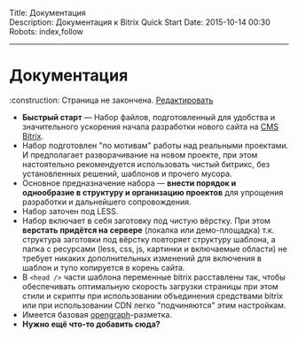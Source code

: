Title: Документация  
Description: Документация к Bitrix Quick Start
Date: 2015-10-14 00:30 
Robots: index,follow  

----

# Документация

<div class="tip">
    :construction: Страница не закончена. <a href="https://github.com/pafnuty/bqs-site/blob/dev/content/documentation/index.md" class="btn btn-small" target="_blank">Редактировать</a>
</div>

- **Быстрый старт** — Набор файлов, подготовленный для удобства и значительного ускорения начала разработки нового сайта на [CMS Bitrix](http://www.1c-bitrix.ru/). 
- Набор подготовлен "по мотивам" работы над реальными проектами. И предполагает разворачивание на новом проекте, при этом настоятельно рекомендуется использовать чистый битрикс, без установленных решений, шаблонов и прочего мусора.
- Основное предназначение набора — **внести порядок и однообразие в структуру и организацию проектов** для упрощения разработки и дальнейшего сопровождения.
- Набор заточен под LESS.
- Набор включает в себя заготовку под чистую вёрстку. При этом **верстать придётся на сервере** (локалка или демо-площадка) т.к. структура заготовки под вёрстку повторяет структуру шаблона, а папка с ресурсами (less, css, js, картинки и включаемые области) не требует никаких дополнительных изменений для включения в шаблон и тупо копируется в корень сайта.
- В `<head />` части шаблона переменные bitrix расставлены так, чтобы обеспечивать оптимальную скорость загрузки страницы при этом стили и скрипты при использовании объединения средствами bitrix или при использовании CDN легко "подчиняются" этим настройкам.
- Имеется базовая [opengraph](http://ogp.me/)-разметка.
- **Нужно ещё что-то добавить сюда?**

